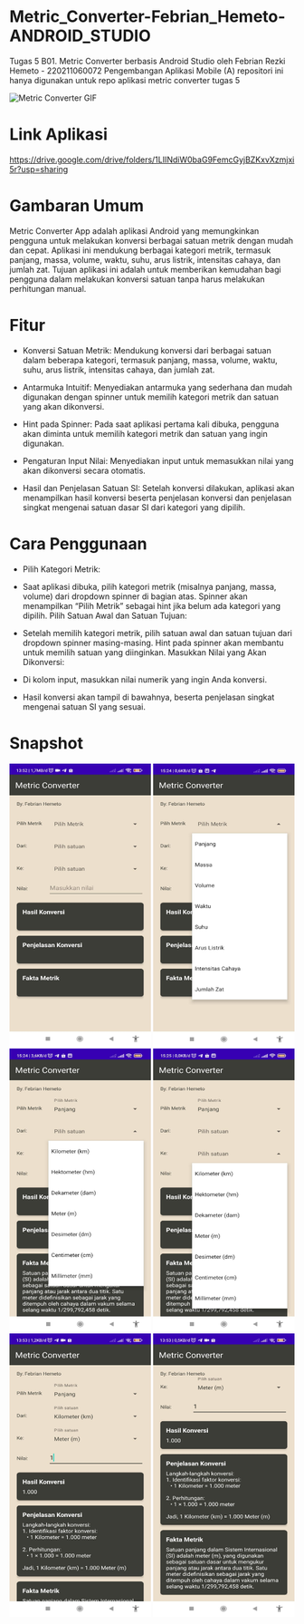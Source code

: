# Metric_Converter-Febrian_Hemeto-ANDROID_STUDIO

Tugas 5 B01. Metric Converter berbasis Android Studio oleh Febrian Rezki Hemeto - 220211060072 Pengembangan Aplikasi Mobile (A)
repositori ini hanya digunakan untuk repo aplikasi metric converter tugas 5

<img src="https://github.com/keqi000/Metric_Converter-Febrian_Hemeto-ANDROID_STUDIO/blob/main/assets/Screenrecorder-2024-11-03-13-51-10-598.gif?raw=true" width="250" height="500" alt="Metric Converter GIF">

# Link Aplikasi

https://drive.google.com/drive/folders/1LIINdiW0baG9FemcGyjBZKxvXzmjxi5r?usp=sharing

# Gambaran Umum

Metric Converter App adalah aplikasi Android yang memungkinkan pengguna untuk melakukan konversi berbagai satuan metrik dengan mudah dan cepat. Aplikasi ini mendukung berbagai kategori metrik, termasuk panjang, massa, volume, waktu, suhu, arus listrik, intensitas cahaya, dan jumlah zat. Tujuan aplikasi ini adalah untuk memberikan kemudahan bagi pengguna dalam melakukan konversi satuan tanpa harus melakukan perhitungan manual.

# Fitur

- Konversi Satuan Metrik: Mendukung konversi dari berbagai satuan dalam beberapa kategori, termasuk panjang, massa, volume, waktu, suhu, arus listrik, intensitas cahaya, dan jumlah zat.

- Antarmuka Intuitif: Menyediakan antarmuka yang sederhana dan mudah digunakan dengan spinner untuk memilih kategori metrik dan satuan yang akan dikonversi.

- Hint pada Spinner: Pada saat aplikasi pertama kali dibuka, pengguna akan diminta untuk memilih kategori metrik dan satuan yang ingin digunakan.

- Pengaturan Input Nilai: Menyediakan input untuk memasukkan nilai yang akan dikonversi secara otomatis.

- Hasil dan Penjelasan Satuan SI: Setelah konversi dilakukan, aplikasi akan menampilkan hasil konversi beserta penjelasan konversi dan penjelasan singkat mengenai satuan dasar SI dari kategori yang dipilih.

# Cara Penggunaan

- Pilih Kategori Metrik:

- Saat aplikasi dibuka, pilih kategori metrik (misalnya panjang, massa, volume) dari dropdown spinner di bagian atas.
  Spinner akan menampilkan “Pilih Metrik” sebagai hint jika belum ada kategori yang dipilih.
  Pilih Satuan Awal dan Satuan Tujuan:

- Setelah memilih kategori metrik, pilih satuan awal dan satuan tujuan dari dropdown spinner masing-masing.
  Hint pada spinner akan membantu untuk memilih satuan yang diinginkan.
  Masukkan Nilai yang Akan Dikonversi:

- Di kolom input, masukkan nilai numerik yang ingin Anda konversi.

- Hasil konversi akan tampil di bawahnya, beserta penjelasan singkat mengenai satuan SI yang sesuai.

# Snapshot

<img src="https://github.com/keqi000/Metric_Converter-Febrian_Hemeto-ANDROID_STUDIO/blob/main/assets/1.0.jpeg?raw=true" width="250" height="500" alt="Snapshot 1">
<img src="https://github.com/keqi000/Metric_Converter-Febrian_Hemeto-ANDROID_STUDIO/blob/main/assets/1.1.jpeg?raw=true" width="250" height="500" alt="Snapshot 1.1">
<img src="https://github.com/keqi000/Metric_Converter-Febrian_Hemeto-ANDROID_STUDIO/blob/main/assets/1.2.jpeg?raw=true" width="250" height="500" alt="Snapshot 1.2">
<img src="https://github.com/keqi000/Metric_Converter-Febrian_Hemeto-ANDROID_STUDIO/blob/main/assets/1.3.jpeg?raw=true" width="250" height="500" alt="Snapshot 1.3">
<img src="https://github.com/keqi000/Metric_Converter-Febrian_Hemeto-ANDROID_STUDIO/blob/main/assets/2.jpeg?raw=true" width="250" height="500" alt="Snapshot 2">
<img src="https://github.com/keqi000/Metric_Converter-Febrian_Hemeto-ANDROID_STUDIO/blob/main/assets/3.jpeg?raw=true" width="250" height="500" alt="Snapshot 3">
